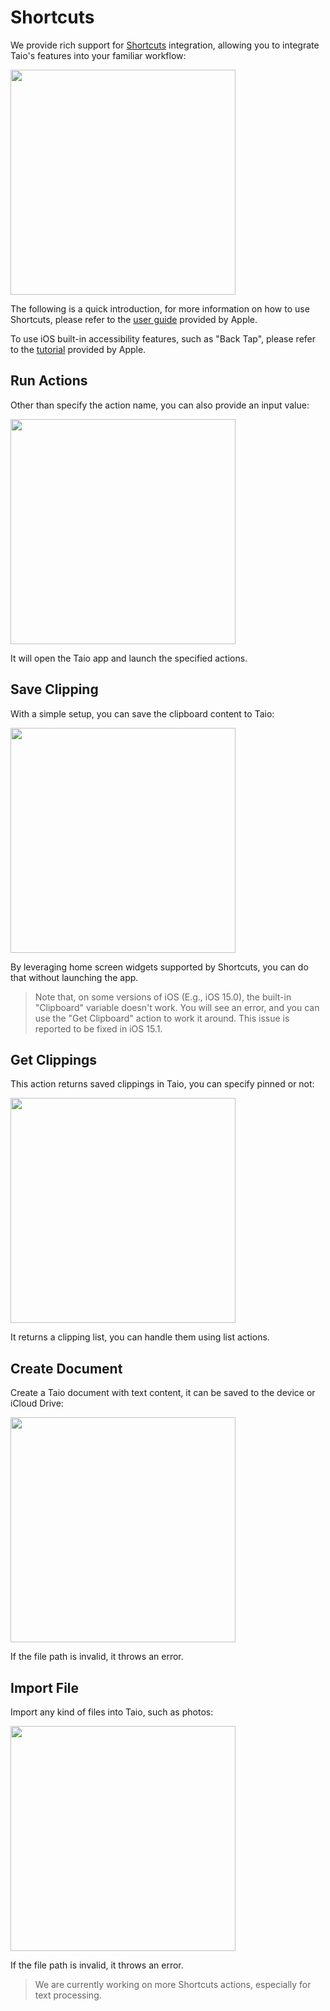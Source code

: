 # Shortcuts

We provide rich support for [Shortcuts](https://apps.apple.com/us/app/id915249334) integration, allowing you to integrate Taio's features into your familiar workflow:

<img src="../integration/assets/IMG_1.png" width="360" />

The following is a quick introduction, for more information on how to use Shortcuts, please refer to the [user guide](https://support.apple.com/en-sg/guide/shortcuts/welcome/ios) provided by Apple.

To use iOS built-in accessibility features, such as "Back Tap", please refer to the [tutorial](https://support.apple.com/en-us/HT211781) provided by Apple.

## Run Actions

Other than specify the action name, you can also provide an input value:

<img src="../integration/assets/IMG_2.png" width="360" />

It will open the Taio app and launch the specified actions.

## Save Clipping

With a simple setup, you can save the clipboard content to Taio:

<img src="../integration/assets/IMG_3.png" width="360" />

By leveraging home screen widgets supported by Shortcuts, you can do that without launching the app.

> Note that, on some versions of iOS (E.g., iOS 15.0), the built-in "Clipboard" variable doesn't work. You will see an error, and you can use the "Get Clipboard" action to work it around. This issue is reported to be fixed in iOS 15.1.

## Get Clippings

This action returns saved clippings in Taio, you can specify pinned or not:

<img src="../integration/assets/IMG_4.png" width="360" />

It returns a clipping list, you can handle them using list actions.

## Create Document

Create a Taio document with text content, it can be saved to the device or iCloud Drive:

<img src="../integration/assets/IMG_5.png" width="360" />

If the file path is invalid, it throws an error.

## Import File

Import any kind of files into Taio, such as photos:

<img src="../integration/assets/IMG_6.png" width="360" />

If the file path is invalid, it throws an error.

> We are currently working on more Shortcuts actions, especially for text processing.